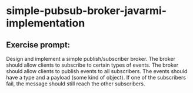 # simple-pubsub-broker-javarmi-implementation

## Exercise prompt: 
Design and implement a simple publish/subscriber broker. The broker should allow clients to subscribe to certain types of events. The broker should allow clients to publish events to all subscribers. The events should have a type and a payload (some kind of object). If one of the subscribers fail, the message should still reach the other subscribers.

